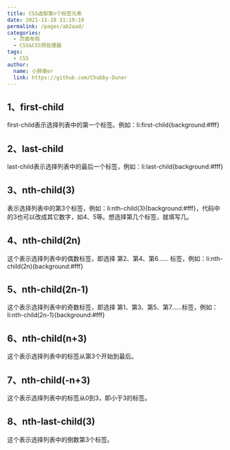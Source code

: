 ```yaml
---
title: CSS选取第n个标签元素
date: 2021-11-18 11:19:19
permalink: /pages/ab2aad/
categories:
  - 页面布局
  - CSS&CSS预处理器
tags:
  - CSS
author:
  name: 小胖墩er
  link: https://github.com/Chubby-Duner
---
```


## 1、first-child
first-child表示选择列表中的第一个标签。例如：li:first-child{background:#fff}
## 2、last-child
last-child表示选择列表中的最后一个标签，例如：li:last-child{background:#fff}
## 3、nth-child(3)
表示选择列表中的第3个标签，例如：li:nth-child(3){background:#fff}，代码中的3也可以改成其它数字，如4、5等。想选择第几个标签，就填写几。
## 4、nth-child(2n) 
这个表示选择列表中的偶数标签，即选择 第2、第4、第6…… 标签，例如：li:nth-child(2n){background:#fff}
## 5、nth-child(2n-1)
这个表示选择列表中的奇数标签，即选择 第1、第3、第5、第7……标签，例如：li:nth-child(2n-1){background:#fff}
## 6、nth-child(n+3)
这个表示选择列表中的标签从第3个开始到最后。
## 7、nth-child(-n+3)
这个表示选择列表中的标签从0到3，即小于3的标签。
## 8、nth-last-child(3)
这个表示选择列表中的倒数第3个标签。
